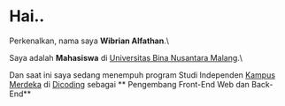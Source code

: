 # Hai..

Perkenalkan, nama saya **Wibrian Alfathan**.\

Saya adalah **Mahasiswa** di [Universitas Bina Nusantara Malang](https://binus.ac.id/malang/).\

Dan saat ini saya sedang menempuh program Studi Independen [Kampus Merdeka](https://kampusmerdeka.kemdikbud.go.id/) di [Dicoding](https://www.dicoding.com/) sebagai ** Pengembang Front-End Web dan Back-End**

<!---
Wibrian/Wibrian is a ✨ special ✨ repository because its `README.md` (this file) appears on your GitHub profile.
You can click the Preview link to take a look at your changes.
--->
